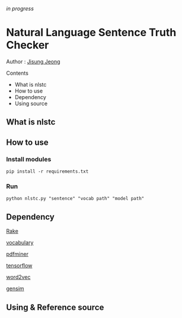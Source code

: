 *in progress*



# Natural Language Sentence Truth Checker

Author : [Jisung Jeong](jisung0920@hanyang.ac.kr)  



Contents

- What is nlstc
- How to use
- Dependency
- Using source



## What is nlstc



## How to use



### Install modules 

`pip install -r requirements.txt`



### Run

`python nlstc.py "sentence" "vocab path" "model path" `

## Dependency

[Rake](https://github.com/csurfer/rake-nltk) 

[vocabulary](https://github.com/tasdikrahman/vocabulary)

[pdfminer](https://pypi.org/project/pdfminer/)

[tensorflow](https://www.tensorflow.org)

[word2vec](http://kavita-ganesan.com/gensim-word2vec-tutorial-starter-code/)

[gensim](https://pypi.org/project/gensim/)



## Using & Reference source